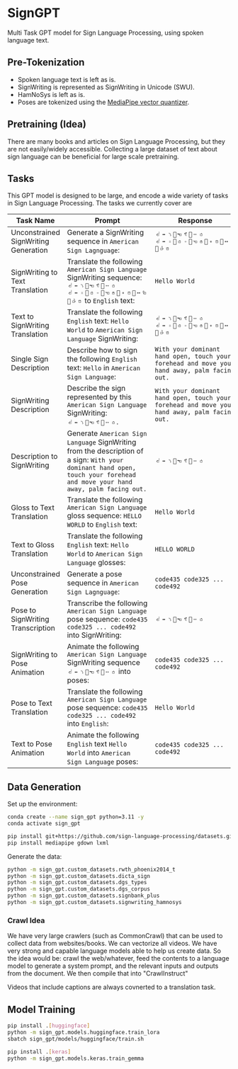 # SignGPT

Multi Task GPT model for Sign Language Processing, using spoken language text.

## Pre-Tokenization

- Spoken language text is left as is.
- SignWriting is represented as SignWriting in Unicode (SWU).
- HamNoSys is left as is.
- Poses are tokenized using the [MediaPipe vector quantizer](https://github.com/sign-language-processing/sign-vq).


## Pretraining (Idea)

There are many books and articles on Sign Language Processing, but they are not easily/widely accessible.
Collecting a large dataset of text about sign language can be beneficial for large scale pretraining.

## Tasks

This GPT model is designed to be large, and encode a wide variety of tasks in Sign Language Processing.
The tasks we currently cover are

| Task Name                            | Prompt                                                                                                                                                                      | Response                                                                                      | Data                                                                                                                        | 
|--------------------------------------|-----------------------------------------------------------------------------------------------------------------------------------------------------------------------------|-----------------------------------------------------------------------------------------------|-----------------------------------------------------------------------------------------------------------------------------|
| Unconstrained SignWriting Generation | Generate a SignWriting sequence in `American Sign Lagnguage`:                                                                                                               | `𝠃𝤘𝤣񁲡𝣳𝣩񈩧𝤉𝣻 𝠃𝤘𝤧񃊫𝣻𝤕񃊢𝣴𝣼񆇡𝤎𝤂񋛕𝤆𝣦 񏌁𝣢𝤂`                                        | [sign-language-processing/signbank-plus](https://github.com/sign-language-processing/signbank-plus)                         |
| SignWriting to Text Translation      | Translate the following `American Sign Language` SignWriting sequence: `𝠃𝤘𝤣񁲡𝣳𝣩񈩧𝤉𝣻 𝠃𝤘𝤧񃊫𝣻𝤕񃊢𝣴𝣼񆇡𝤎𝤂񋛕𝤆𝣦 񏌁𝣢𝤂` to `English` text:                            | `Hello World`                                                                                 | [sign-language-processing/signbank-plus](https://github.com/sign-language-processing/signbank-plus)                         |
| Text to SignWriting Translation      | Translate the following `English` text: `Hello World` to `American Sign Language` SignWriting:                                                                              | `𝠃𝤘𝤣񁲡𝣳𝣩񈩧𝤉𝣻 𝠃𝤘𝤧񃊫𝣻𝤕񃊢𝣴𝣼񆇡𝤎𝤂񋛕𝤆𝣦 񏌁𝣢𝤂`                                        | [sign-language-processing/signbank-plus](https://github.com/sign-language-processing/signbank-plus)                         |
| Single Sign Description              | Describe how to sign the following `English` text: `Hello` in `American Sign Language`:                                                                                     | `With your dominant hand open, touch your forehead and move your hand away, palm facing out.` | [sign-language-processing/signwriting-description](https://github.com/sign-language-processing/signwriting-description)     |
| SignWriting Description              | Describe the sign represented by this `American Sign Language` SignWriting: `𝠃𝤘𝤣񁲡𝣳𝣩񈩧𝤉𝣻`.                                              | `With your dominant hand open, touch your forehead and move your hand away, palm facing out.` | [sign-language-processing/signwriting-description](https://github.com/sign-language-processing/signwriting-description)     |
| Description to SignWriting           | Generate `American Sign Language` SignWriting from the description of a sign: `With your dominant hand open, touch your forehead and move your hand away, palm facing out.` | `𝠃𝤘𝤣񁲡𝣳𝣩񈩧𝤉𝣻`                                             | [sign-language-processing/signwriting-description](https://github.com/sign-language-processing/signwriting-description)     |
| Gloss to Text Translation            | Translate the following `American Sign Language` gloss sequence: `HELLO WORLD` to `English` text:                                                                           | `Hello World`                                                                                 | DGS Corpus, PHOENIX                                                                                                         |
| Text to Gloss Translation            | Translate the following `English` text: `Hello World` to `American Sign Language` glosses:                                                                                  | `HELLO WORLD`                                                                                 | DGS Corpus, PHOENIX                                                                                                         |
| Unconstrained Pose Generation        | Generate a pose sequence in `American Sign Lagnguage`:                                                                                                                      | `code435 code325 ... code492`                                                                 | [sign-language-processing/sign-vq](https://github.com/sign-language-processing/sign-vq)                                     |
| Pose to SignWriting Transcription    | Transcribe the following `American Sign Language` pose sequence: `code435 code325 ... code492` into SignWriting:                                                            | `𝠃𝤘𝤣񁲡𝣳𝣩񈩧𝤉𝣻`                                                          | [sign-language-processing/signwriting-transcription](https://github.com/sign-language-processing/signwriting-transcription) |
| SignWriting to Pose Animation        | Animate the following `American Sign Language` SignWriting sequence `𝠃𝤘𝤣񁲡𝣳𝣩񈩧𝤉𝣻` into poses:                                                        | `code435 code325 ... code492`                                                                 | [sign-language-processing/signwriting-transcription](https://github.com/sign-language-processing/signwriting-transcription) |
| Pose to Text Translation             | Translate the following `American Sign Language` pose sequence: `code435 code325 ... code492` into `English`:                                                               | `Hello World`                                                                                 | SignTube                                                                                                                    |
| Text to Pose Animation               | Animate the following `English` text `Hello World` into `American Sign Language` poses:                                                                                     | `code435 code325 ... code492`                                                                 | SignTube                                                                                                                    |

## Data Generation

Set up the environment:

```bash
conda create --name sign_gpt python=3.11 -y
conda activate sign_gpt

pip install git+https://github.com/sign-language-processing/datasets.git
pip install mediapipe gdown lxml
```

Generate the data:

```bash
python -m sign_gpt.custom_datasets.rwth_phoenix2014_t
python -m sign_gpt.custom_datasets.dicta_sign
python -m sign_gpt.custom_datasets.dgs_types
python -m sign_gpt.custom_datasets.dgs_corpus
python -m sign_gpt.custom_datasets.signbank_plus
python -m sign_gpt.custom_datasets.signwriting_hamnosys
```

### Crawl Idea

We have very large crawlers (such as CommonCrawl) that can be used to collect data from websites/books.
We can vectorize all videos.
We have very strong and capable language models able to help us create data.
So the idea would be: crawl the web/whatever, feed the contents to a language model to generate a system prompt, 
and the relevant inputs and outputs from the document. We then compile that into "CrawlInstruct"

Videos that include captions are always covnerted to a translation task.

## Model Training

```bash
pip install .[huggingface]
python -m sign_gpt.models.huggingface.train_lora
sbatch sign_gpt/models/huggingface/train.sh

pip install .[keras]
python -m sign_gpt.models.keras.train_gemma
```